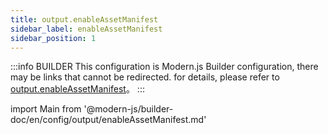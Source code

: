 ```yaml
---
title: output.enableAssetManifest
sidebar_label: enableAssetManifest
sidebar_position: 1
---
```


:::info BUILDER
This configuration is Modern.js Builder configuration, there may be links that cannot be redirected. for details, please refer to [output.enableAssetManifest](https://modernjs.dev/builder/zh/api/config-output.html#output-enableassetmanifest)。
:::

import Main from '@modern-js/builder-doc/en/config/output/enableAssetManifest.md'

<Main />
